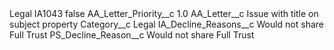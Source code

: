 <?xml version="1.0" encoding="UTF-8"?>
<CustomMetadata xmlns="http://soap.sforce.com/2006/04/metadata" xmlns:xsi="http://www.w3.org/2001/XMLSchema-instance" xmlns:xsd="http://www.w3.org/2001/XMLSchema">
    <description>Legal</description>
    <label>IA1043</label>
    <protected>false</protected>
    <values>
        <field>AA_Letter_Priority__c</field>
        <value xsi:type="xsd:double">1.0</value>
    </values>
    <values>
        <field>AA_Letter__c</field>
        <value xsi:type="xsd:string">Issue with title on subject property</value>
    </values>
    <values>
        <field>Category__c</field>
        <value xsi:type="xsd:string">Legal</value>
    </values>
    <values>
        <field>IA_Decline_Reasons__c</field>
        <value xsi:type="xsd:string">Would not share Full Trust</value>
    </values>
    <values>
        <field>PS_Decline_Reason__c</field>
        <value xsi:type="xsd:string">Would not share Full Trust</value>
    </values>
</CustomMetadata>
